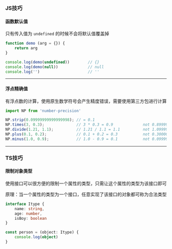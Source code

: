 ### JS技巧

#### 函数默认值

只有传入值为 `undefined` 的时候不会将默认值覆盖掉

```js
function demo (arg = {}) {
    return arg
}

console.log(demo(undefined))        // {}
console.log(demo(null))             // null
console.log('')                     // ''
```

----

#### 浮点精确值

有浮点数的计算，使用原生数学符号会产生精度错误，需要使用第三方包进行计算

```js
import NP from 'number-precision'

NP.strip(0.09999999999999998); // = 0.1
NP.times(3, 0.3);              // 3 * 0.3 = 0.9 			not 0.8999999999999999
NP.divide(1.21, 1.1);          // 1.21 / 1.1 = 1.1 			not 1.0999999999999999
NP.plus(0.1, 0.2);             // 0.1 + 0.2 = 0.3			not 0.30000000000000004
NP.minus(1.0, 0.9);            // 1.0 - 0.9 = 0.1			not 0.09999999999999998
```



----

### TS技巧

#### 限制对象类型

使用接口可以很方便的限制一个属性的类型，只需让这个属性的类型为该接口即可

原理：当一个属性的类型为一个接口，任意实现了该接口的对象都可称为合法类型

```typescript
interface Itype {
    name: string,
    age: number,
    isBoy: boolean
}

const person = (object: Itype) {
    console.log(object)
}
```



